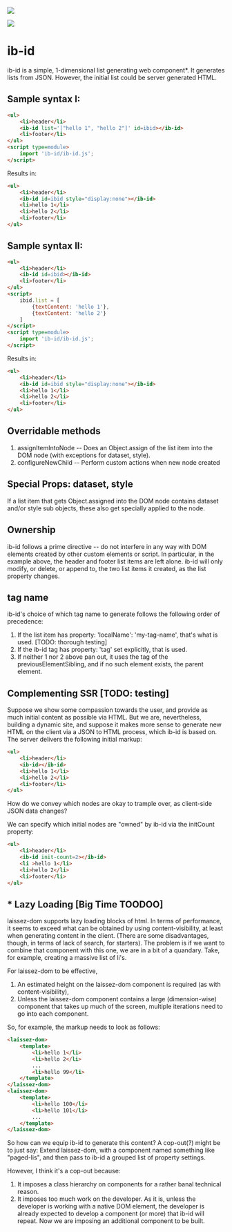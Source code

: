 <a href="https://nodei.co/npm/ib-id/"><img src="https://nodei.co/npm/ib-id.png"></a>

<img src="https://badgen.net/bundlephobia/minzip/ib-id">

# ib-id

ib-id is a simple, 1-dimensional list generating web component*.  It generates lists from JSON.  However, the initial list could be server generated HTML.

## Sample syntax I:

```html
<ul>
    <li>header</li>
    <ib-id list='["hello 1", "hello 2"]' id=ibid></ib-id>
    <li>footer</li>
</ul>
<script type=module>
    import 'ib-id/ib-id.js';
</script>
```

Results in:

```html
<ul>
    <li>header</li>
    <ib-id id=ibid style="display:none"></ib-id>
    <li>hello 1</li>
    <li>hello 2</li>
    <li>footer</li>
</ul>
```

## Sample syntax II:

```html
<ul>
    <li>header</li>
    <ib-id id=ibid></ib-id>
    <li>footer</li>
</ul>
<script>
    ibid.list = [
        {textContent: 'hello 1'},
        {textContent: 'hello 2'}
    ]
</script>
<script type=module>
    import 'ib-id/ib-id.js';
</script>
```

Results in:

```html
<ul>
    <li>header</li>
    <ib-id id=ibid style="display:none"></ib-id>
    <li>hello 1</li>
    <li>hello 2</li>
    <li>footer</li>
</ul>
```

## Overridable methods

1.  assignItemIntoNode -- Does an Object.assign of the list item into the DOM node (with exceptions for dataset, style). 
2.  configureNewChild -- Perform custom actions when new node created

## Special Props:  dataset, style

If a list item that gets Object.assigned into the DOM node contains dataset and/or style sub objects, these also get specially applied to the node.

## Ownership

ib-id follows a prime directive -- do not interfere in any way with DOM elements created by other custom elements or script.  In particular, in the example above, the header and footer list items are left alone.  ib-id will only modify, or delete, or append to, the two list items it created, as the list property changes.

## tag name

ib-id's choice of which tag name to generate follows the following order of precedence:

1.  If the list item has property:  'localName': 'my-tag-name', that's what is used. [TODO:  thorough testing]
2.  If the ib-id tag has property: 'tag' set explicitly, that is used.
3.  If neither 1 nor 2 above pan out, it uses the tag of the previousElementSibling, and if no such element exists, the parent element.

## Complementing SSR [TODO: testing]

Suppose we show some compassion towards the user, and provide as much initial content as possible via HTML.  But we are, nevertheless, building a dynamic site, and suppose it makes more sense to generate new HTML on the client via a JSON to HTML process, which ib-id is based on.  The server delivers the following initial markup:

```html
<ul>
    <li>header</li>
    <ib-id></ib-id>
    <li>hello 1</li>
    <li>hello 2</li>
    <li>footer</li>
</ul>
```

How do we convey which nodes are okay to trample over, as client-side JSON data changes?

We can specify which initial nodes are "owned" by ib-id via the initCount property:

```html
<ul>
    <li>header</li>
    <ib-id init-count=2></ib-id>
    <li >hello 1</li>
    <li>hello 2</li>
    <li>footer</li>
</ul>
```

## * Lazy Loading [Big Time TOODOO]

laissez-dom supports lazy loading blocks of html.  In terms of performance, it seems to exceed what can be obtained by using content-visibility, at least when generating content in the client.  (There are some disadvantages, though, in terms of lack of search, for starters).  The problem is if we want to combine that component with this one, we are in a bit of a quandary.  Take, for example, creating a massive list of li's.

For laissez-dom to be effective, 

1.  An estimated height on the laissez-dom component is required (as with content-visibility), 
2.  Unless the laissez-dom component contains a large (dimension-wise) component that takes up much of the screen, multiple iterations need to go into each component.

So, for example, the markup needs to look as follows:

```html
<laissez-dom>
    <template>
        <li>hello 1</li>
        <li>hello 2</li>
        ...
        <li>hello 99</li>
    </template>
</laissez-dom>
<laissez-dom>
    <template>
        <li>hello 100</li>
        <li>hello 101</li>
        ...
    </template>
</laissez-dom>
```

So how can we equip ib-id to generate this content?  A cop-out(?) might be to just say:  Extend laissez-dom, with a component named something like "paged-lis", and then pass to ib-id a grouped list of property settings.

However, I think it's a cop-out because:

1.  It imposes a class hierarchy on components for a rather banal technical reason.
2.  It imposes too much work on the developer.  As it is, unless the developer is working with a native DOM element, the developer is already expected to develop a component (or more) that ib-id will repeat.  Now we are imposing an additional component to be built.






